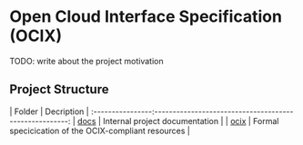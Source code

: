 
# Open Cloud Interface Specification (OCIX)

TODO: write about the project motivation

## Project Structure

|      Folder    |                    Decription                        |
:----------------:------------------------------------------------------:
| [docs](./docs) | Internal project documentation                       |
| [ocix](./ocix) | Formal specicication of the OCIX-compliant resources |
